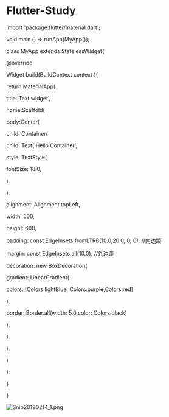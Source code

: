 # Flutter-Study
import 'package:flutter/material.dart';

void main () =\> runApp(MyApp());

class MyApp extends StatelessWidget{

 @override

 Widget build(BuildContext context ){

 return MaterialApp(

 title:'Text widget',

 home:Scaffold(

 body:Center(

 child: Container(

 child: Text('Hello Container',

 style: TextStyle(

 fontSize: 18.0,

 ),

 ),

 alignment: Alignment.topLeft,

 width: 500,

 height: 600,

 padding: const EdgeInsets.fromLTRB(10.0,20.0, 0, 0), //内边距'

 margin: const EdgeInsets.all(10.0), //外边距

 decoration: new BoxDecoration(

 gradient: LinearGradient(

 colors: [Colors.lightBlue, Colors.purple,Colors.red]

 ), 

 border: Border.all(width: 5.0,color: Colors.black)

 ),

 ),

 ),

 )

 );

 }

}

![Snip20190214\_1.png](resources/1BD46E96B06DD805E75586A90A14D724.png)